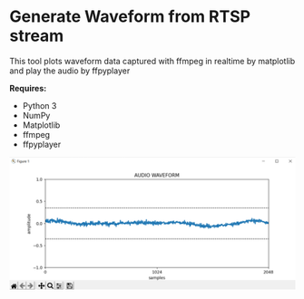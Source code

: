 Generate Waveform from RTSP stream
==================================

This tool plots waveform data captured with ffmpeg in realtime by matplotlib and play the audio by ffpyplayer

**Requires:**
- Python 3
- NumPy
- Matplotlib
- ffmpeg
- ffpyplayer

<img src = 'waveform.png'>
